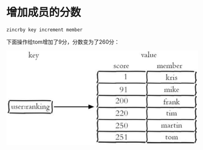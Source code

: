 # 增加成员的分数

```text
zincrby key increment member
```

下面操作给tom增加了9分，分数变为了260分：

![](../../.gitbook/assets/image%20%2831%29.png)

